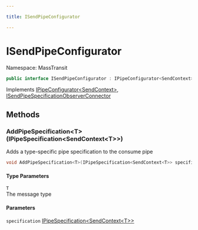 ```yaml
---

title: ISendPipeConfigurator

---
```


# ISendPipeConfigurator

Namespace: MassTransit

```csharp
public interface ISendPipeConfigurator : IPipeConfigurator<SendContext>, ISendPipeSpecificationObserverConnector
```

Implements [IPipeConfigurator\<SendContext\>](../masstransit/ipipeconfigurator-1), [ISendPipeSpecificationObserverConnector](../masstransit-configuration/isendpipespecificationobserverconnector)

## Methods

### **AddPipeSpecification\<T\>(IPipeSpecification\<SendContext\<T\>\>)**

Adds a type-specific pipe specification to the consume pipe

```csharp
void AddPipeSpecification<T>(IPipeSpecification<SendContext<T>> specification)
```

#### Type Parameters

`T`<br/>
The message type

#### Parameters

`specification` [IPipeSpecification\<SendContext\<T\>\>](../masstransit-configuration/ipipespecification-1)<br/>
